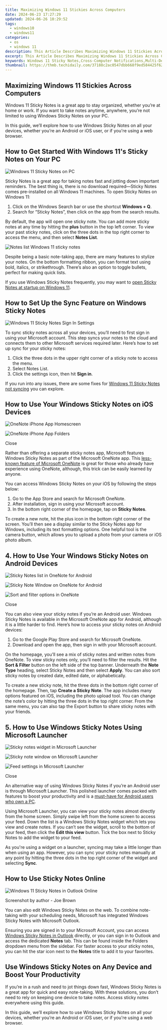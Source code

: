 ```yaml
---
title: Maximizing Windows 11 Stickies Across Computers
date: 2024-06-23 17:27:29
updated: 2024-06-26 10:29:52
tags:
  - windows10
  - windows11
categories:
  - os
  - windows 11
description: This Article Describes Maximizing Windows 11 Stickies Across Computers
excerpt: This Article Describes Maximizing Windows 11 Stickies Across Computers
keywords: Windows 11 Sticky Notes,Cross-Computer Notifications,Multi-Device Integration,Enhance Stickies Functionality,Optimize Windows 11 UI,Unified Task Lists,Seamless Device Sync
thumbnail: https://thmb.techidaily.com/37188c2ac0547dbb668f9ed584425f62c5411d081b5606c8c487c2ccf4f6d577.jpg
---
```


## Maximizing Windows 11 Stickies Across Computers

 Windows 11 Sticky Notes is a great app to stay organized, whether you’re at home or work. If you want to take notes anytime, anywhere, you’re not limited to using Windows Sticky Notes on your PC.

 In this guide, we’ll explore how to use Windows Sticky Notes on all your devices, whether you’re an Android or iOS user, or if you're using a web browser.

## How to Get Started With Windows 11's Sticky Notes on Your PC

![Windows 11 Sticky Notes on PC](https://static1.makeuseofimages.com/wordpress/wp-content/uploads/2023/07/windows-11-colored-sticky-notes.jpg)

 Sticky Notes is a great app for taking notes fast and jotting down important reminders. The best thing is, there is no download required—Sticky Notes comes pre-installed on all Windows 11 machines. To open Sticky Notes on Windows 11:

1. Click on the Windows Search bar or use the shortcut **Windows + Q**.
2. Search for “Sticky Notes”, then click on the app from the search results.

 By default, the app will open one sticky note. You can add more sticky notes at any time by hitting the **plus** button in the top left corner. To view your past sticky notes, click on the three dots in the top right corner to access the menu, and then select **Notes List**.

![Notes list Windows 11 sticky notes](https://static1.makeuseofimages.com/wordpress/wp-content/uploads/2023/11/notes-list-windows-11-sticky-notes.jpg)

 Despite being a basic note-taking app, there are many features to stylize your notes. On the bottom formatting ribbon, you can format text using bold, italics, or strikethrough. There’s also an option to toggle bullets, perfect for making quick lists.

 If you use Windows Sticky Notes frequently, you may want to [open Sticky Notes at startup on Windows 11](https://www.makeuseof.com/open-sticky-notes-startup-windows/).

## How to Set Up the Sync Feature on Windows Sticky Notes

![Windows 11 Sticky Notes Sign In Settings](https://static1.makeuseofimages.com/wordpress/wp-content/uploads/2023/11/windows-11-sticky-notes-sign-in-settings.jpg)

 To sync sticky notes across all your devices, you’ll need to first sign in using your Microsoft account. This step syncs your notes to the cloud and connects them to other Microsoft services required later. Here’s how to set up sync for your sticky notes:

1. Click the three dots in the upper right corner of a sticky note to access the menu.
2. Select Notes List.
3. Click the settings icon, then hit **Sign in**.

 If you run into any issues, there are some fixes for [Windows 11 Sticky Notes not syncing](https://www.makeuseof.com/fix-sticky-notes-not-syncing-windows-11/) you can explore.

## How to Use Your Windows Sticky Notes on iOS Devices

![OneNote iPhone App Homescreen](https://static1.makeuseofimages.com/wordpress/wp-content/uploads/2021/03/onenote-homescreen.jpg)

![OneNote iPhone App Folders](https://static1.makeuseofimages.com/wordpress/wp-content/uploads/2021/03/onenote-folders.jpg)

Close

 Rather than offering a separate sticky notes app, Microsoft features Windows Sticky Notes as part of the Microsoft OneNote app. This [less-known feature of Microsoft OneNote](https://www.makeuseof.com/tag/7-little-known-onenote-features-will-love/) is great for those who already have experience using OneNote, although, this trick can be easily learned by anyone.

 You can access Windows Sticky Notes on your iOS by following the steps below:

1. Go to the App Store and search for Microsoft OneNote.
2. After installation, sign in using your Microsoft account.
3. In the bottom right corner of the homepage, tap on **Sticky Notes**.

 To create a new note, hit the plus icon in the bottom right corner of the screen. You’ll then see a display similar to the Sticky Notes app for Windows, including its text formatting options. One helpful tool is the camera button, which allows you to upload a photo from your camera or iOS photo album.

## 4\. How to Use Your Windows Sticky Notes on Android Devices

![Sticky Notes list in OneNote for Android](https://static1.makeuseofimages.com/wordpress/wp-content/uploads/2023/11/sticky-notes-list-in-onenote-for-android.jpg)

![Sticky Note Window on OneNote for Android](https://static1.makeuseofimages.com/wordpress/wp-content/uploads/2023/11/sticky-note-window-on-onenote-for-android.jpg)

![Sort and filter options in OneNote](https://static1.makeuseofimages.com/wordpress/wp-content/uploads/2023/11/sort-and-filter-options-in-onenote.jpg)

Close

 You can also view your sticky notes if you’re an Android user. Windows Sticky Notes is available in the Microsoft OneNote app for Android, although it is a little harder to find. Here’s how to access your sticky notes on Android devices:

1. Go to the Google Play Store and search for Microsoft OneNote.
2. Download and open the app, then sign in with your Microsoft account.

 On the homepage, you’ll see a mix of sticky notes and written notes from OneNote. To view sticky notes only, you’ll need to filter the results. Hit the **Sort & Filter** button on the left side of the top banner. Underneath the **Note Type** heading, select Sticky Notes and then select **Apply**. You can also sort sticky notes by created date, edited date, or alphabetically.

 To create a new sticky note, hit the three dots in the bottom right corner of the homepage. Then, tap **Create a Sticky Note**. The app includes many options featured on iOS, including the photo upload tool. You can change the note’s color by hitting the three dots in the top right corner. From the same menu, you can also tap the Export button to share sticky notes with your friends.

## 5\. How to Use Windows Sticky Notes Using Microsoft Launcher

![Sticky notes widget in Microsoft Launcher](https://static1.makeuseofimages.com/wordpress/wp-content/uploads/2023/11/sticky-notes-widget-in-microsoft-launcher.jpg)

![Sticky note window on Microsoft Launcher](https://static1.makeuseofimages.com/wordpress/wp-content/uploads/2023/11/sticky-note-window-on-microsoft-launcher.jpg)

![Feed settings in Microsoft Launcher](https://static1.makeuseofimages.com/wordpress/wp-content/uploads/2023/11/feed-settings-in-microsoft-launcher.jpg)

Close

 An alternative way of using Windows Sticky Notes if you’re an Android user is through Microsoft Launcher. This polished launcher comes packed with features to boost your productivity and is a [must-have for Android users who own a PC](https://www.makeuseof.com/microsoft-android-apps-for-windows/).

 Using Microsoft Launcher, you can view your sticky notes almost directly from the home screen. Simply swipe left from the home screen to access your feed. Down the list is a Windows Sticky Notes widget which lets you view and create notes. If you can’t see the widget, scroll to the bottom of your feed, then click the **Edit this view** button. Tick the box next to Sticky Notes to add the widget to your feed.

 As you're using a widget on a launcher, syncing may take a little longer than when using an app. However, you can sync your sticky notes manually at any point by hitting the three dots in the top right corner of the widget and selecting **Sync**.

## How to Use Sticky Notes Online

![Windows 11 Sticky Notes in Outlook Online](https://static1.makeuseofimages.com/wordpress/wp-content/uploads/2023/11/windows-11-sticky-notes-in-outlook-online.jpg)

Screenshot by author - Joe Brown  

  You can also edit Windows Sticky Notes on the web. To combine note-taking with your scheduling needs, Microsoft has integrated Windows Sticky Notes with Microsoft Outlook.

 Ensuring you are signed in to your Microsoft Account, you can access [Windows Sticky Notes in Outlook](https://www.onenote.com/stickynotes) directly, or you can sign in to Outlook and access the dedicated **Notes** tab. This can be found inside the Folders dropdown menu from the sidebar. For faster access to your sticky notes, you can hit the star icon next to the **Notes** title to add it to your favorites.

## Use Windows Sticky Notes on Any Device and Boost Your Productivity

 If you’re in a rush and need to jot things down fast, Windows Sticky Notes is a great app for quick and easy note-taking. With these solutions, you don’t need to rely on keeping one device to take notes. Access sticky notes everywhere using this guide.

 In this guide, we’ll explore how to use Windows Sticky Notes on all your devices, whether you’re an Android or iOS user, or if you're using a web browser.
